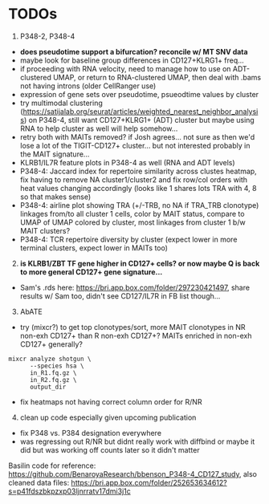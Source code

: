 # TODOs
1. P348-2, P348-4
 - **does pseudotime support a bifurcation? reconcile w/ MT SNV data**
 - maybe look for baseline group differences in CD127+KLRG1+ freq...
 - if proceeding with RNA velocity, need to manage how to use on ADT-clustered UMAP, or return to RNA-clustered UMAP, then deal with .bams not having introns (older CellRanger use)
 - expression of gene sets over pseudotime, psueodtime values by cluster
 - try multimodal clustering (https://satijalab.org/seurat/articles/weighted_nearest_neighbor_analysis) on P348-4, still want CD127+KLRG1+ (ADT) cluster but maybe using RNA to help cluster as well will help somehow...
 - retry both with MAITs removed? if Josh agrees... not sure as then we'd lose a lot of the TIGIT-CD127+ cluster... but not interested probably in the MAIT signature...
 - KLRB1/IL7R feature plots in P348-4 as well (RNA and ADT levels)
 - P348-4: Jaccard index for repertoire similarity across clustes heatmap, fix having to remove NA cluster1/cluster2 and fix row/col orders with heat values changing accordingly (looks like 1 shares lots TRA with 4, 8 so that makes sense)
 - P348-4: airline plot showing TRA (+/-TRB, no NA if TRA_TRB clonotype) linkages from/to all cluster 1 cells, color by MAIT status, compare to UMAP of UMAP colored by cluster, most linkages from cluster 1 b/w MAIT clusters?
 - P348-4: TCR repertoire diversity by cluster (expect lower in more terminal clusters, expect lower in MAITs too)
2. **is KLRB1/ZBT TF gene higher in CD127+ cells? or now maybe Q is back to more general CD127+ gene signature...**
 - Sam's .rds here: https://bri.app.box.com/folder/297230421497, share results w/ Sam too, didn't see CD127/IL7R in FB list though...
3. AbATE
 - try (mixcr?) to get top clonotypes/sort, more MAIT clonotypes in NR non-exh CD127+ than R non-exh CD127+? MAITs enriched in non-exh CD127+ generally?
```{python}
mixcr analyze shotgun \
      --species hsa \
      in_R1.fq.gz \
      in_R2.fq.gz \
      output_dir
```
 - fix heatmaps not having correct column order for R/NR
4. clean up code especially given upcoming publication
 - fix P348 vs. P384 designation everywhere
 - was regressing out R/NR but didnt really work with diffbind or maybe it did but was working off counts later so it didn't matter

Basilin code for reference: https://github.com/BenaroyaResearch/bbenson_P348-4_CD127_study, also cleaned data files: https://bri.app.box.com/folder/252653634612?s=p41fdszbkpzxp03ljnrratv17dmi3j1c